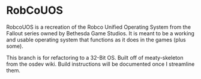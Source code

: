 # RobCoUOS

RobcoUOS is a recreation of the Robco Unified Operating System from the Fallout series owned by Bethesda Game Studios.
It is meant to be a working and usable operating system that functions as it does in the games (plus some).

This branch is for refactoring to a 32-Bit OS.
Built off of meaty-skeleton from the osdev wiki.
Build instructions will be documented once I streamline them.